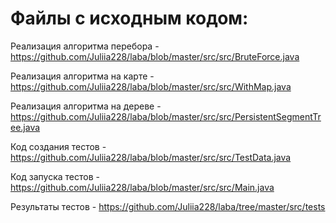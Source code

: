 # Файлы с исходным кодом:
Реализация алгоритма перебора - https://github.com/Juliia228/laba/blob/master/src/src/BruteForce.java

Реализация алгоритма на карте - https://github.com/Juliia228/laba/blob/master/src/src/WithMap.java

Реализация алгоритма на дереве - https://github.com/Juliia228/laba/blob/master/src/src/PersistentSegmentTree.java

Код создания тестов - https://github.com/Juliia228/laba/blob/master/src/src/TestData.java

Код запуска тестов - https://github.com/Juliia228/laba/blob/master/src/src/Main.java

Результаты тестов - https://github.com/Juliia228/laba/tree/master/src/tests
